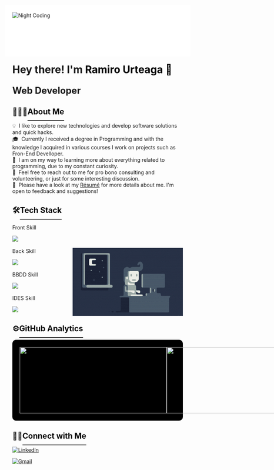 <div style="background-color: white; padding: 20px; height: 100px;">
<div style="background-size: contain; background-position: center; background-repeat: no-repeat; width: 100%; height: 100px;">
  <img src="https://images.pexels.com/photos/2653362/pexels-photo-2653362.jpeg?auto=compress&cs=tinysrgb&w=1260&h=750&dpr=1" alt="Night Coding" width= "100%" height= "300px"/>
</div>

<h1><b>Hey there! I'm <span style='color:black'>Ramiro Urteaga 👋</span></b></h1>
<p style='font-size:25px'><b>Web Developer</b></p>

<!-- ## 👋 &nbsp;Hey there! I'm Ramiro -->

<h2>👨🏻‍💻<span style='color:black;text-decoration: underline;text-underline-offset: 1rem;'>About Me</span></h2>

💡 &nbsp;I like to explore new technologies and develop software solutions and quick hacks.\
🎓 &nbsp;Currently I received a degree in Programming and with the knowledge I acquired in various courses I work on projects such as Fron-End Develloper.\
🌱 &nbsp;I am on my way to learning more about everything related to programming, due to my constant curiosity.\
💬 &nbsp;Feel free to reach out to me for pro bono consulting and volunteering, or just for some interesting discussion.\
📄 &nbsp;Please have a look at my [Résumé](https://portafolio-chi-gilt.vercel.app) for more details about me. I'm open to feedback and suggestions!


<h2>🛠<span style='color:black;text-decoration: underline;text-underline-offset: 1rem;'>Tech Stack</span></h2>
<img alt="Night Coding" src="https://raw.githubusercontent.com/AVS1508/AVS1508/master/assets/Night-Coding.gif" align="right" style='margin-top:4rem'/>

<p align="center">
<p>Front Skill</p>
  <a href="">
    <img src="https://skillicons.dev/icons?i=html,css,js,react,nodejs,bootstrap,express,tailwind" />
  </a>
<p>Back Skill</p>
  <a href="">
    <img src="https://skillicons.dev/icons?i=python,java,dotnet,cs" />
  </a>
<p>BBDD Skill</p>
  <a href="">
    <img src="https://skillicons.dev/icons?i=mysql,mongodb" />
  </a>
<p>IDES Skill</p>
  <a href="">
    <img src="https://skillicons.dev/icons?i=visualstudio,vscode,eclipse,sublime" />
  </a>
</p>

<h2>⚙️<span style='color:black;text-decoration: underline;text-underline-offset: 1rem;'>GitHub Analytics</span></h2> 

<div style="background-color: #000; padding: 20px; border-radius: 10px;">
  <a href="https://github.com/RamiroUrt" style="display: flex; justify-content: space-between;">
    <img height="180em" src="https://github-readme-stats.vercel.app/api?username=RamiroUrt&show_icons=true&theme=dark&include_all_commits=true&count_private=true" width="400px"/>
    <img height="180em" src="https://github-readme-stats.vercel.app/api/top-langs/?username=RamiroUrt&theme=dark&layout=compact&langs_count=8" width="300px"/>
  </a>

</div>

<h2>🤝🏻<span style='color:black;text-decoration: underline;text-underline-offset: 1rem;'>Connect with Me</span></h2>

<p align="center">
<a href="https://www.linkedin.com/in/ramiro-urteaga-b32430242/"">

![LinkedIn](https://img.shields.io/badge/linkedin-%230077B5.svg?style=for-the-badge&logo=linkedin&logoColor=white)

</a>

<a href="mailto:urteagaramiro33@gmail.com">

![Gmail](https://img.shields.io/badge/Gmail-D14836?style=for-the-badge&logo=gmail&logoColor=white)

</a>
</p>
</div>
    

